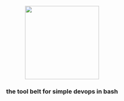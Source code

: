 <p align="center">
  <img width="200" src="https://raw.githubusercontent.com/belt-sh/belt.sh/master/docs/belt.svg?sanitize=true" />
</p>

<h3 align="center">the tool belt for simple devops in bash</h3>
